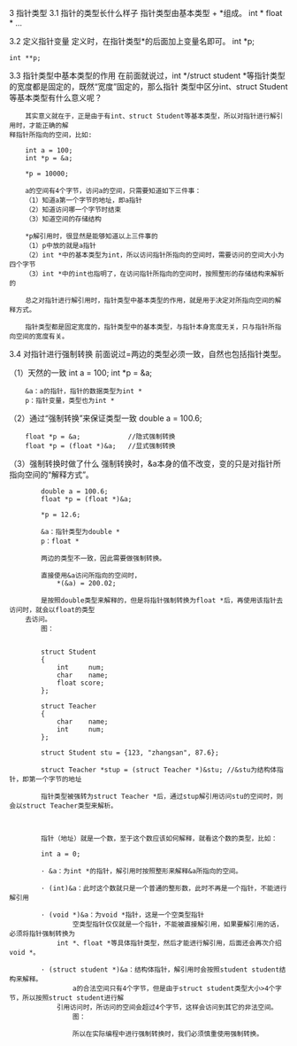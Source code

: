 3 指针类型
3.1 指针的类型长什么样子
	指针类型由基本类型 + *组成。
	int *
	float *
	...
	
3.2 定义指针变量
	定义时，在指针类型*的后面加上变量名即可。
	int *p;

	int **p;
		
		
3.3 指针类型中基本类型的作用
		在前面就说过，int */struct student *等指针类型的宽度都是固定的，既然“宽度”固定的，那么指针
	类型中区分int、struct Student等基本类型有什么意义呢？
		
		其实意义就在于，正是由于有int、struct Student等基本类型，所以对指针进行解引用时，才能正确的解
	释指针所指向的空间，比如:
	
		int a = 100;
		int *p = &a;
		
		*p = 10000;
		
		a的空间有4个字节，访问a的空间，只需要知道如下三件事：
		（1）知道a第一个字节的地址，即a指针
		（2）知道访问哪一个字节时结束
		（3）知道空间的存储结构
		
		*p解引用时，很显然是能够知道以上三件事的
		（1）p中放的就是a指针
		（2）int *中的基本类型为int，所以访问指针所指向的空间时，需要访问的空间大小为四个字节
		（3）int *中的int也指明了，在访问指针所指向的空间时，按照整形的存储结构来解析的
			
		总之对指针进行解引用时，指针类型中基本类型的作用，就是用于决定对所指向空间的解释方式。
			
		指针类型都是固定宽度的，指针类型中的基本类型，与指针本身宽度无关，只与指针所指向空间的宽度有关。
		
		
3.4 对指针进行强制转换
	前面说过=两边的类型必须一致，自然也包括指针类型。
	
（1）天然的一致
		int a = 100;
		int *p = &a;
		
		&a：a的指针，指针的数据类型为int *
		p：指针变量，类型也为int *
	
	
（2）通过“强制转换”来保证类型一致
		double a = 100.6;
		
		float *p = &a;            //隐式强制转换
		float *p = (float *)&a;   //显式强制转换
		
		
（3）强制转换时做了什么
			强制转换时，&a本身的值不改变，变的只是对指针所指向空间的“解释方式”。

			double a = 100.6;
			float *p = (float *)&a;
			
			*p = 12.6;
			
			&a：指针类型为double *
			p：float *
			
			两边的类型不一致，因此需要做强制转换。
			
			直接使用&a访问所指向的空间时，
				*(&a) = 200.02;
			
			是按照double类型来解释的，但是将指针强制转换为float *后，再使用该指针去访问时，就会以float的类型
		去访问。
			图：
			
			
			struct Student
			{
				int 	num;  
				char 	name; 
				float score;
			};

			struct Teacher
			{
				char 	name; 
				int 	num; 
			};
			
			struct Student stu = {123, "zhangsan", 87.6};
			
			struct Teacher *stup = (struct Teacher *)&stu; //&stu为结构体指针，即第一个字节的地址 
			
			指针类型被强转为struct Teacher *后，通过stup解引用访问stu的空间时，则会以struct Teacher类型来解析。
			
			
			
			指针（地址）就是一个数，至于这个数应该如何解释，就看这个数的类型，比如：
			
			int a = 0;
			
			· &a：为int *的指针，解引用时按照整形来解释&a所指向的空间。
			
			· (int)&a：此时这个数就只是一个普通的整形数，此时不再是一个指针，不能进行解引用
			
			· (void *)&a：为void *指针，这是一个空类型指针
					空类型指针仅仅就是一个指针，不能被直接解引用，如果要解引用的话，必须将指针强制转换为
				int *、float *等具体指针类型，然后才能进行解引用，后面还会再次介绍void *。
			
			· (struct student *)&a：结构体指针，解引用时会按照student student结构来解释。
					a的合法空间只有4个字节，但是由于struct student类型大小>4个字节，所以按照struct student进行解
				引用访问时，所访问的空间会超过4个字节，这样会访问到其它的非法空间。
					图：
					
					所以在实际编程中进行强制转换时，我们必须慎重使用强制转换。
				
				
				
				
				